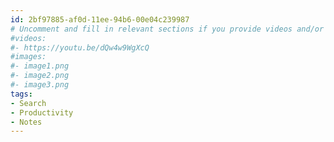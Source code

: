 ```yaml
---
id: 2bf97885-af0d-11ee-94b6-00e04c239987
# Uncomment and fill in relevant sections if you provide videos and/or images
#videos:
#- https://youtu.be/dQw4w9WgXcQ
#images:
#- image1.png
#- image2.png
#- image3.png
tags:
- Search
- Productivity
- Notes
---
```

